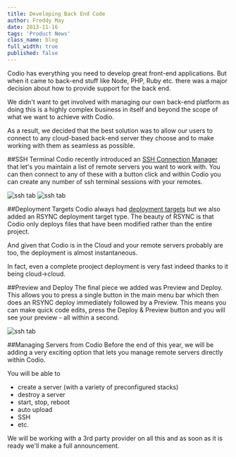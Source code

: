 ```yaml
---
title: Developing Back End Code
author: Freddy May
date: 2013-11-16
tags: 'Product News'
class_name: blog
full_width: true
published: false
---
```


Codio has everything you need to develop great front-end applications. But when it came to back-end stuff like Node, PHP, Ruby etc. there was a major decision about how to provide support for the back end.

We didn't want to get involved with managing our own back-end platform as doing this is a highly complex business in itself and beyond the scope of what we want to achieve with Codio.

As a result, we decided that the best solution was to allow our users to connect to any cloud-based back-end server they choose and to make working with them as seamless as possible.

##SSH Terminal
Codio recently introduced an [SSH Connection Manager](/docs/ssh/ssh-manager/) that let's you maintain a list of remote servers you want to work with. You can then connect to any of these with a button click and within Codio you can create any number of ssh terminal sessions with your remotes.

![ssh tab](/img/blog/ssh-tab.png) ![ssh tab](/img/blog/ssh-connection-list.png)

##Deployment Targets
Codio always had [deployment targets]() but we also added an RSYNC deployment target type. The beauty of RSYNC is that Codio only deploys files that have been modified rather than the entire project. 

And given that Codio is in the Cloud and your remote servers probably are too, the deployment is almost instantaneous.

In fact, even a complete prooject deployment is very fast indeed thanks to it being cloud->cloud.

##Preview and Deploy
The final piece we added was Preview and Deploy. This allows you to press a single button in the main menu bar which then does an RSYNC deploy immediately followed by a Preview. This means you can make quick code edits, press the Deploy & Preview button and you will see your preview - all within a second.

![ssh tab](/img/blog/deploy-preview-1.png)

##Managing Servers from Codio
Before the end of this year, we will be adding a very exciting option that lets you manage remote servers directly within Codio.

You will be able to

- create a server (with a variety of preconfigured stacks)
- destroy a server
- start, stop, reboot
- auto upload
- SSH
- etc.

We will be working with a 3rd party provider on all this and as soon as it is ready we'll make a full announcement.




